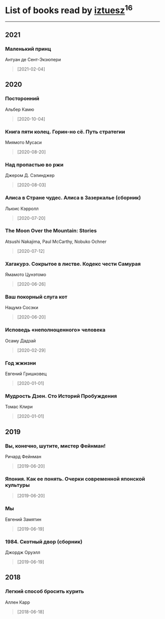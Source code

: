 # List of books read by [iztuesz](https://plus.google.com/u/0/100877468102766148730/)<sup>16</sup>
---

## 2021

### Маленький принц
Антуан де Сент-Экзюпери
> [2021-02-04] 



## 2020

### Посторонний
Альбер Камю
> [2020-10-04] 


### Книга пяти колец. Горин-но сё. Путь стратегии
Миямото Мусаси
> [2020-08-20] 


### Над пропастью во ржи
Джером Д. Сэлинджер
> [2020-08-03] 


### Алиса в Стране чудес. Алиса в Зазеркалье (сборник)
Льюис Кэрролл
> [2020-07-20] 


### The Moon Over the Mountain: Stories
Atsushi Nakajima, Paul McCarthy, Nobuko Ochner
> [2020-07-12] 


### Хагакурэ. Сокрытое в листве. Кодекс чести Самурая
Ямамото Цунэтомо
> [2020-06-26] 


### Ваш покорный слуга кот
Нацумэ Сосэки
> [2020-06-20] 


### Исповедь «неполноценного» человека
Осаму Дадзай
> [2020-02-29] 


### Год жжизни
Евгений Гришковец
> [2020-01-01] 


### Мудрость Дзен. Сто Историй Пробуждения
Томас Клири
> [2020-01-01] 



## 2019

### Вы, конечно, шутите, мистер Фейнман!
Ричард Фейнман
> [2019-06-20] 


### Япония. Как ее понять. Очерки современной японской культуры
> [2019-06-20] 


### Мы
Евгений Замятин
> [2019-06-19] 


### 1984. Скотный двор (сборник)
Джордж Оруэлл
> [2019-06-19] 



## 2018

### Легкий способ бросить курить
Аллен Карр
> [2018-06-18] 



